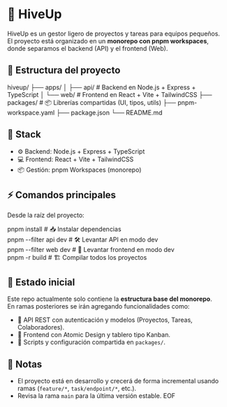 
# 🐝 HiveUp

HiveUp es un gestor ligero de proyectos y tareas para equipos pequeños.  
El proyecto está organizado en un **monorepo con pnpm workspaces**, donde separamos el backend (API) y el frontend (Web).

## 📂 Estructura del proyecto

hiveup/
├── apps/
│   ├── api/        # Backend en Node.js + Express + TypeScript
│   └── web/        # Frontend en React + Vite + TailwindCSS
├── packages/       # 📦 Librerías compartidas (UI, tipos, utils)
├── pnpm-workspace.yaml
├── package.json
└── README.md

## 🚀 Stack

- ⚙️ Backend: Node.js + Express + TypeScript  
- 💻 Frontend: React + Vite + TailwindCSS  
- 📦 Gestión: pnpm Workspaces (monorepo)  

## ⚡️ Comandos principales

Desde la raíz del proyecto:

pnpm install          # 📥 Instalar dependencias  
pnpm --filter api dev # 🛠️ Levantar API en modo dev  
pnpm --filter web dev # 🎨 Levantar frontend en modo dev  
pnpm -r build         # 🏗️ Compilar todos los proyectos  

## 🌱 Estado inicial

Este repo actualmente solo contiene la **estructura base del monorepo**.  
En ramas posteriores se irán agregando funcionalidades como:
- 🔑 API REST con autenticación y modelos (Proyectos, Tareas, Colaboradores).  
- 🎨 Frontend con Atomic Design y tablero tipo Kanban.  
- 🧩 Scripts y configuración compartida en `packages/`.  

## 📌 Notas

- El proyecto está en desarrollo y crecerá de forma incremental usando ramas (`feature/*`, `task/endpoint/*`, etc.).  
- Revisa la rama `main` para la última versión estable.
EOF
